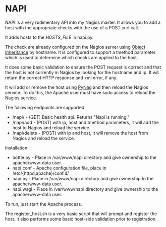 NAPI
====

NAPI is a very rudimentary API into my Nagios master. It allows you to add a host with the appropriate checks with the use of a POST curl call.

It adds hosts to the *HOSTS_FILE* in napi.py.

The check are already configured on the Nagios server using [Object Inheritance](http://nagios.sourceforge.net/docs/3_0/objectinheritance.html) by hostname. It is configured to support a tmethod parameter which is used to determine which checks are applied to the host.

It does some basic validation to ensure the POST request is correct and that the host is not currently in Nagios by looking for the hostname and ip. It will return the correct HTTP response and xml error, if any.

It will add or remove the host using [PyNag](http://pynag.org/) and then reload the Nagios service. To do this, the Apache user must have sudo access to reload the Nagios service.

The following endpoints are supported.
* /napi/ - (GET) Basic health api. Returns "Napi is running."
* /napi/add - (POST) with ip, host and tmethod parameters, it will add the host to Nagios and reload the service.
* /napi/delete - (POST) with ip and host, it will remove the host from Nagios and reload the service.

Installation:
* bottle.py - Place in /var/www/napi directory and give ownership to the apache/www-data user. 
* napi.conf - Apache configuration file, place in /etc/{httpd,apache}/conf.d/
* napi.py - Place in /var/www/napi directory and give ownership to the apache/www-data user.
* napi.wsgi - Place in /var/www/napi directory and give ownership to the apache/www-data user.

To run, just start the Apache process.

The register_host.sh is a very basic script that will prompt and register the host. It also performs some basic host-side validation prior to registration.
